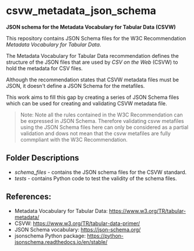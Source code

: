 # csvw_metadata_json_schema

**JSON schema for the Metadata Vocabulary for Tabular Data (CSVW)**

This repository contains JSON Schema files for the W3C Recommendation *Metadata Vocabulary for Tabular Data*.

The Metadata Vocabulary for Tabular Data recommendation defines the structure of the JSON files that are used by *CSV on the Web* (CSVW) to hold the metadata for CSV files.

Although the recommendation states that CSVW metadata files must be JSON, it doesn't define a JSON Schema for the metafiles. 

This work aims to fill this gap by creating a series of JSON Schema files which can be used for creating and validating CSVW metadata file. 

> Note: Note all the rules contained in the W3C Recommendation can be expressed in JSON Schema. Therefore validating csvw metafiles using the JSON Schema files here can only be considered as a partial validation and dows not mean that the csvw metafiles are fully commpliant with the W3C Recommendation.

## Folder Descriptions

- *schema_files* - contains the JSON schema files for the CSVW standard.
- *tests* - contains Python code to test the validity of the schema files. 

## References:

- Metadata Vocabulary for Tabular Data: https://www.w3.org/TR/tabular-metadata/
- CSVW: https://www.w3.org/TR/tabular-data-primer/
- JSON Schema vocabulary: https://json-schema.org/
- jsonschema Python package: https://python-jsonschema.readthedocs.io/en/stable/







